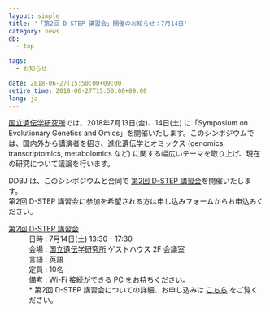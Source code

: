 ```yaml
---
layout: simple
title: '「第2回 D-STEP 講習会」開催のお知らせ：7月14日'
category: news
db:
  - top

tags:
  - お知らせ

date: 2018-06-27T15:50:00+09:00
retire_time: 2018-06-27T15:50:00+09:00
lang: ja
---
```


<p><a href="https://www.nig.ac.jp/nig/ja/">国立遺伝学研究所</a>では、2018年7月13日(金)、14日(土) に「Symposium on Evolutionary Genetics and Omics」を開催いたします。このシンポジウムでは、国内外から講演者を招き、進化遺伝学とオミックス (genomics, transcriptomics, metabolomics など) に関する幅広いテーマを取り上げ、現在の研究について議論を行います。</p>

<p>DDBJ は、このシンポジウムと合同で <a href="/activities/training/2018-07-14.html">第2回 D-STEP 講習会</a>を開催いたします。<br>第2回 D-STEP 講習会に参加を希望される方は申し込みフォームからお申込みください。</a>

<dl>
    <dt><a href="/activities/training/2018-07-14.html">第2回 D-STEP 講習会</a></dt>
    <dd>日時 : 7月14日(土) 13:30 - 17:30</dd>
    <dd>会場 : <a href="https://www.nig.ac.jp/nig/ja/about-nig/access_ja">国立遺伝学研究所</a> ゲストハウス 2F 会議室
    <dd>
    <dd>言語 : 英語</dd>
    <dd>定員 : 10名</dd>
    <dd>備考 : Wi-Fi 接続ができる PC をお持ちください。</dd>
    <dd><span class="red bold">*</span> 第2回 D-STEP 講習会についての詳細、お申し込みは <span class="bold"><a href="/activities/training/2018-07-14.html">こちら</a></span> をご覧ください。
</dl>
